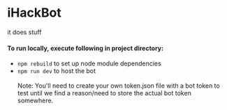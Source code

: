 # iHackBot
it does stuff

#### To run locally, execute following in project directory: <br>
* `npm rebuild` to set up node module dependencies <br>
* `npm run dev` to host the bot <br><br>
Note: You'll need to create your own token.json file with a bot token to test until we find a reason/need to store the actual bot token somewhere.
